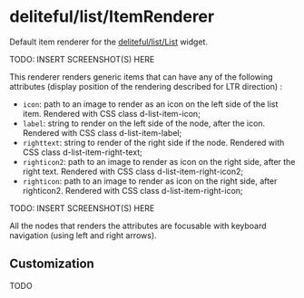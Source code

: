 # deliteful/list/ItemRenderer

Default item renderer for the [deliteful/list/List](List) widget.

TODO: INSERT SCREENSHOT(S) HERE

This renderer renders generic items that can have any of the following attributes (display
position of the rendering described for LTR direction) :
- `icon`: path to an image to render as an icon on the left side of the list item.
Rendered with CSS class d-list-item-icon;
- `label`: string to render on the left side of the node, after the icon.
Rendered with CSS class d-list-item-label;
- `righttext`: string to render of the right side if the node.
Rendered with CSS class d-list-item-right-text;
- `righticon2`: path to an image to render as icon on the right side, after the right text. 
Rendered with CSS class d-list-item-right-icon2;
- `righticon`: path to an image to render as icon on the right side, after righticon2. 
Rendered with CSS class d-list-item-right-icon;

TODO: INSERT SCREENSHOT(S) HERE

All the nodes that renders the attributes are focusable with keyboard navigation (using left and
right arrows).

## Customization

TODO

